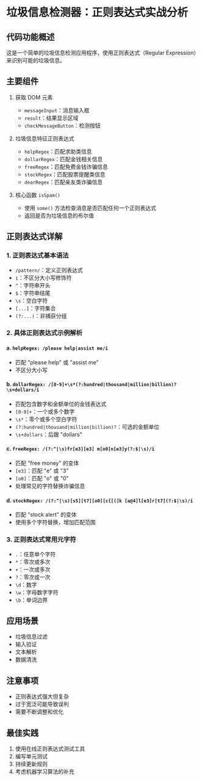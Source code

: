 # 垃圾信息检测器：正则表达式实战分析

## 代码功能概述

这是一个简单的垃圾信息检测应用程序，使用正则表达式（Regular Expression）来识别可能的垃圾信息。

## 主要组件

1. 获取 DOM 元素

   - `messageInput`：消息输入框
   - `result`：结果显示区域
   - `checkMessageButton`：检测按钮

2. 垃圾信息特征正则表达式

   - `helpRegex`：匹配求助类信息
   - `dollarRegex`：匹配金钱相关信息
   - `freeRegex`：匹配免费金钱诈骗信息
   - `stockRegex`：匹配股票提醒类信息
   - `dearRegex`：匹配亲友类诈骗信息

3. 核心函数 `isSpam()`
   - 使用 `some()` 方法检查消息是否匹配任何一个正则表达式
   - 返回是否为垃圾信息的布尔值

## 正则表达式详解

### 1. 正则表达式基本语法

- `/pattern/`：定义正则表达式
- `i`：不区分大小写修饰符
- `^`：字符串开头
- `$`：字符串结尾
- `\s`：空白字符
- `[...]`：字符集合
- `(?:...)`：非捕获分组

### 2. 具体正则表达式示例解析

#### a. `helpRegex: /please help|assist me/i`

- 匹配 "please help" 或 "assist me"
- 不区分大小写

#### b. `dollarRegex: /[0-9]+\s*(?:hundred|thousand|million|billion)?\s+dollars/i`

- 匹配包含数字和金额单位的金钱表达式
- `[0-9]+`：一个或多个数字
- `\s*`：零个或多个空白字符
- `(?:hundred|thousand|million|billion)?`：可选的金额单位
- `\s+dollars`：后跟 "dollars"

#### c. `freeRegex: /(?:^|\s)fr[e3][e3] m[o0]n[e3]y(?:$|\s)/i`

- 匹配 "free money" 的变体
- `[e3]`：匹配 "e" 或 "3"
- `[o0]`：匹配 "o" 或 "0"
- 处理常见的字符替换诈骗信息

#### d. `stockRegex: /(?:^|\s)[s5][t7][o0][c{[(]k [a@4]l[e3]r[t7](?:$|\s)/i`

- 匹配 "stock alert" 的变体
- 使用多个字符替换，增加匹配范围

### 3. 正则表达式常用元字符

- `.`：任意单个字符
- `*`：零次或多次
- `+`：一次或多次
- `?`：零次或一次
- `\d`：数字
- `\w`：字母数字字符
- `\b`：单词边界

## 应用场景

- 垃圾信息过滤
- 输入验证
- 文本解析
- 数据清洗

## 注意事项

- 正则表达式强大但复杂
- 过于宽泛可能导致误判
- 需要不断调整和优化

## 最佳实践

1. 使用在线正则表达式测试工具
2. 编写单元测试
3. 持续更新规则
4. 考虑机器学习算法的补充
